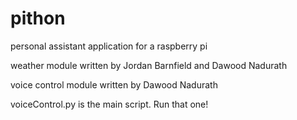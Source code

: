 # pithon
personal assistant application for a raspberry pi

weather module written by Jordan Barnfield and Dawood Nadurath

voice control module written by Dawood Nadurath

voiceControl.py is the main script. Run that one!